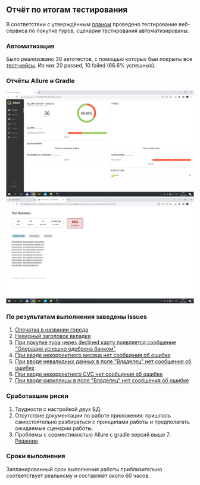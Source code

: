## Отчёт по итогам тестирования  
В соответствии с утверждённым [планом](https://github.com/blackartqa/diploma_qa/blob/master/documentation/plan.md) проведено тестирование веб-сервиса по покупке туров, сценарии тестирования автоматизированы.
### Автоматизация
Было реализовано 30 автотестов, с помощью которых быи покрыты все [тест-кейсы](https://github.com/blackartqa/diploma_qa/blob/master/documentation/testrun.md). Из них 20 passed, 10 failed (66.6% успешных).  
### Отчёты Allure и Gradle
![Allure](https://github.com/blackartqa/diploma_qa/blob/master/documentation/report/Screenshot_1.png)  
![Gradle](https://github.com/blackartqa/diploma_qa/blob/master/documentation/report/Screenshot_2.png)  
### По результатам выполнения заведены Issues
1. [Опечатка в названии города](https://github.com/blackartqa/diploma_qa/issues/1)
2. [Неверный заголовок вкладки](https://github.com/blackartqa/diploma_qa/issues/2)
3. [При покупке тура через declined карту появляется сообщение "Операция успешно одобрена банком"](https://github.com/blackartqa/diploma_qa/issues/3)
4. [При вводе некорректного месяца нет сообщения об ошибке](https://github.com/blackartqa/diploma_qa/issues/4)
5. [При вводе невалидных данных в поле "Владелец" нет сообщения об ошибке](https://github.com/blackartqa/diploma_qa/issues/5)
6. [При вводе некорректного CVC нет сообщения об ошибке](https://github.com/blackartqa/diploma_qa/issues/6)
7. [При вводе кириллицы в поле "Владелец" нет сообщения об ошибке](https://github.com/blackartqa/diploma_qa/issues/7)
### Сработавшие риски  
1. Трудности с настройкой двух БД.
2. Отсутствие документации по работе приложения: пришлось самостоятельно разбираться с принципами работы и предполагать ожидаемые сценарии работы.
3. Проблемы с совместимостью Allure с gradle версий выше 7. [Решение](https://github.com/allure-framework/allure-gradle/issues/60)

### Сроки выполнения  
Запланированный срок выполнения работы приблизительно соответствует реальному и составляет около 60 часов.